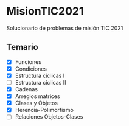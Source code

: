 # MisionTIC2021
Solucionario de problemas de misión TIC 2021

## Temario

- [x] Funciones
- [x] Condiciones
- [x] Estructura ciclicas I
- [ ] Estructura ciclicas II
- [x] Cadenas
- [x] Arreglos matrices
- [X] Clases y Objetos
- [x] Herencia-Polimorfismo
- [ ] Relaciones Objetos-Clases
